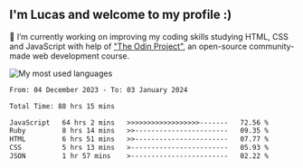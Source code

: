 ## I'm Lucas and welcome to my profile :)

🔭 I’m currently working on improving my coding skills studying HTML, CSS and JavaScript with help of ["The Odin Project"](https://www.theodinproject.com), an open-source community-made web development course.
<br>
<p align="left"> <img src="https://github-readme-stats.vercel.app/api/top-langs/?username=lazingbird&theme=dark" alt="My most used languages"/>
  
<!--START_SECTION:waka-->

```txt
From: 04 December 2023 - To: 03 January 2024

Total Time: 88 hrs 15 mins

JavaScript   64 hrs 2 mins   >>>>>>>>>>>>>>>>>>-------   72.56 %
Ruby         8 hrs 14 mins   >>-----------------------   09.35 %
HTML         6 hrs 51 mins   >>-----------------------   07.77 %
CSS          5 hrs 13 mins   >------------------------   05.93 %
JSON         1 hr 57 mins    >------------------------   02.22 %
```

<!--END_SECTION:waka-->

<!-- ![Lucas GitHub stats](https://github-readme-stats.vercel.app/api?username=lazingbird&show_icons=true&theme=dark)-->

<!--
**lazingbird/lazingbird** is a ✨ _special_ ✨ repository because its `README.md` (this file) appears on your GitHub profile.

Here are some ideas to get you started:

- 🔭 I’m currently working on ...
- 🌱 I’m currently learning ...
- 👯 I’m looking to collaborate on ...
- 🤔 I’m looking for help with ...
- 💬 Ask me about ...
- 📫 How to reach me: ...
- 😄 Pronouns: ...
- ⚡ Fun fact: ...
-->
